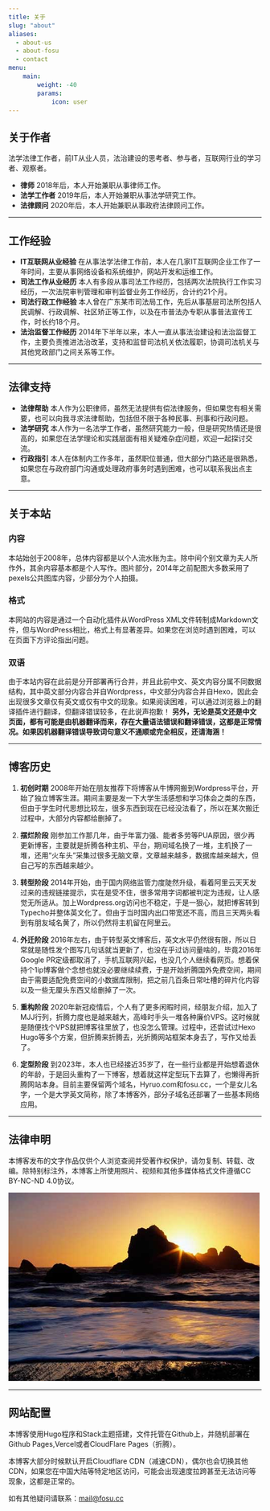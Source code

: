 ```yaml
---
title: 关于
slug: "about"
aliases:
  - about-us
  - about-fosu
  - contact
menu:
    main: 
        weight: -40
        params:
            icon: user
---
```


## 关于作者

法学法律工作者，前IT从业人员，法治建设的思考者、参与者，互联网行业的学习者、观察者。  


* **律师**
2018年后，本人开始兼职从事律师工作。
* **法学工作者**
2019年后，本人开始兼职从事法学研究工作。
* **法律顾问**
2020年后，本人开始兼职从事政府法律顾问工作。

---


## 工作经验 

* **IT互联网从业经验**
在从事法学法律工作前，本人在几家IT互联网企业工作了一年时间，主要从事网络设备和系统维护，网站开发和运维工作。
* **司法工作从业经历**
本人有多段从事司法工作经历，包括两次法院执行工作实习经历，一次法院审判管理和审判监督业务工作经历，合计约21个月。
* **司法行政工作经验**
本人曾在广东某市司法局工作，先后从事基层司法所包括人民调解、行政调解、社区矫正等工作，以及在市普法办专职从事普法宣传工作，时长约18个月。
* **法治监督工作经历**
2014年下半年以来，本人一直从事法治建设和法治监督工作，主要负责推进法治改革，支持和监督司法机关依法履职，协调司法机关与其他党政部门之间关系等工作。

---

## 法律支持

* **法律帮助**
本人作为公职律师，虽然无法提供有偿法律服务，但如果您有相关需要，也可以向我寻求法律帮助，包括但不限于各种民事、刑事和行政问题。
* **法学研究**
本人作为一名法学工作者，虽然研究能力一般，但是研究热情还是很高的，如果您在法学理论和实践层面有相关疑难杂症问题，欢迎一起探讨交流。
* **行政指引**
本人在体制内工作多年，虽然职位普通，但大部分门路还是很熟悉，如果您在与政府部门沟通或处理政府事务时遇到困难，也可以联系我出点主意。

---

## 关于本站

### 内容
本站始创于2008年，总体内容都是以个人流水账为主。除中间个别文章为夫人所作外，其余内容基本都是个人写作。图片部分，2014年之前配图大多数采用了pexels公共图库内容，少部分为个人拍摄。

### 格式
本网站的内容是通过一个自动化插件从WordPress XML文件转制成Markdown文件，但与WordPress相比，格式上有显著差异。如果您在浏览时遇到困难，可以在页面下方评论指出问题。

### 双语
由于本站内容在此前是分开部署再行合并，并且此前中文、英文内容分属不同数据结构，其中英文部分内容合并自Wordpress，中文部分内容合并自Hexo，因此会出现很多文章仅有英文或仅有中文的现象。如果阅读困难，可以通过浏览器上的翻译插件进行翻译，但翻译错误较多，在此说声抱歉！
**另外，无论是英文还是中文页面，都有可能是由机器翻译而来，存在大量语法错误和翻译错误，这都是正常情况。如果因机器翻译错误导致词句意义不通顺或完全相反，还请海涵！**



---

## 博客历史

1. **初创时期**
2008年开始在朋友推荐下将博客从牛博网搬到Wordpress平台，开始了独立博客生涯。期间主要是发一下大学生活感想和学习体会之类的东西，但由于学生时代思想比较左，很多东西到现在已经没法看了，所以在某次搬迁过程中，大部分内容都给删掉了。

2. **摆烂阶段**
刚参加工作那几年，由于年富力强、能者多劳等PUA原因，很少再更新博客，主要就是折腾各种主机、平台，期间域名换了一堆，主机换了一堆，还用“火车头”采集过很多无脑文章，文章越来越多，数据库越来越大，但自己写的东西越来越少。

3. **转型阶段**
2014年开始，由于国内网络监管力度陡然升级，看着阿里云天天发过来的违规链接提示，实在是受不住，很多常用字词都被判定为违规，让人感觉无所适从。加上Wordpress.org访问也不稳定，于是一狠心，就把博客转到Typecho并整体英文化了。但由于当时国内出口带宽还不高，而且三天两头看到有朋友域名黄了，所以仍然将主机留在阿里云。

4. **外迁阶段**
2016年左右，由于转型英文博客后，英文水平仍然很有限，所以日常就是随性发个图写几句话就当更新了，也没在乎过访问量啥的，毕竟2016年Google PR定级都取消了，手机互联网兴起，也没几个人继续看网页。想着保持个1ip博客做个念想也就没必要继续续费，于是开始折腾国外免费空间，期间由于需要适配免费空间的小数据库限制，把之前几百条日常吐槽的碎片化内容以及一些无厘头东西又给删掉了一次。

5. **重构阶段**
2020年新冠疫情后，个人有了更多闲暇时间，经朋友介绍，加入了MJJ行列，折腾力度也是越来越大，高峰时手头一堆各种廉价VPS。这时候就是随便找个VPS就把博客往里放了，也没怎么管理。过程中，还尝试过Hexo Hugo等多个方案，但折腾来折腾去，光折腾网站框架本身去了，写作又给丢了。

6. **定型阶段**
到2023年，本人也已经接近35岁了，在一些行业都是开始想着退休的年龄，于是回头重构了一下博客，想着就这样定型玩下去算了，也懒得再折腾网站本身。目前主要保留两个域名，Hyruo.com和fosu.cc，一个是女儿名字，一个是大学英文简称，除了本博客外，部分子域名还部署了一些基本网络应用。

---

## 法律申明

本博客发布的文字作品仅供个人浏览查阅并受著作权保护，请勿复制、转载、改编。除特别标注外，本博客上所使用照片、视频和其他多媒体格式文件遵循CC BY-NC-ND 4.0协议。 

[![](4643828179_109de7ed3e_o.jpg)](https://hyruo.com)

---

## 网站配置

本博客使用Hugo程序和Stack主题搭建，文件托管在Github上，并随机部署在Github Pages,Vercel或者CloudFlare Pages（折腾）。

本博客大部分时候默认开启Cloudflare CDN（减速CDN），偶尔也会切换其他CDN，如果您在中国大陆等特定地区访问，可能会出现速度拉跨甚至无法访问等现象，这都是正常的。


如有其他疑问请联系：[mail@fosu.cc](mailto:mail@fosu.cc)